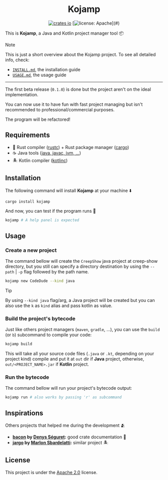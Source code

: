 <div align=center>

Kojamp
======

[![crates io](https://img.shields.io/crates/v/kojamp.svg)](https://crates.io/crates/kojamp)
[![license: Apache](https://img.shields.io/badge/License-Apache_2.0-blue?)](#)

</div>

This is **Kojamp**, a Java and Kotlin project manager tool 📦

> [!NOTE]
>
> This is just a short overview about the Kojamp project. To see all
> detailed info, check:
>   - [`INSTALL.md`](https://github.com/nasccped/kojamp/blob/main/INSTALL.md), the installation guide 
>   - [`USAGE.md`](https://github.com/nasccped/kojamp/blob/main/USAGE.md), the usage guide
>
> ---
>
> The first beta release (`0.1.0`) is done but the project aren't on
> the ideal implementation.
>
> You can now use it to have fun with fast project managing but
> isn't recommended to professional/commercial purposes.
>
> The program will be refactored!

## Requirements

- 🦀 Rust compiler ([rustc](https://www.rust-lang.org/)) + Rust package
  manager ([cargo](https://www.rust-lang.org/))
- ☕ Java tools ([java, javac, jvm, ...](https://www.oracle.com/java/technologies/downloads/))
- 🏝️ Kotlin compiler ([kotlinc](https://kotlinlang.org/docs/command-line.html#install-the-compiler))

## Installation

The following command will install **Kojamp** at your machine ⬇️

```sh
cargo install kojamp
```

And now, you can test if the program runs 🔬

```sh
kojamp # A help panel is expected
```

## Usage

### Create a new project

The command bellow will create the `CreepShow` java project at
creep-show directory, but you still can specify a directory
destination by using the `--path` | `-p` flag followed by the path
name.

```sh
kojamp new CodeDude --kind java
```

> [!TIP]
>
> By using `--kind java` flag/arg, a Java project will be created but
> you can also use the `k` as `kind` alias and pass kotlin as value.

### Build the project's bytecode

Just like others project managers (`maven`, `gradle`, ...), you can
use the `build` (or `b`) subcommand to compile your code:

```sh
kojamp build
```

This will take all your source code files (`.java` or `.kt`,
depending on your project kind) compile and put it at `out` dir if
**Java** project, otherwise, `out/<PROJECT_NAME>.jar` if **Kotlin**
project.

### Run the bytecode

The command bellow will run your project's bytecode output:

```sh
kojamp run # also works by passing 'r' as subcommand
```

## Inspirations

Others projects that helped me during the development 🫂

- **[bacon](https://github.com/Canop/bacon) by [Denys Séguret](https://github.com/Canop):**
  good crate documentation 🐷
- **[jargo](https://github.com/Marlon-Sbardelatti/jargo) by [Marlon Sbardelatti](https://github.com/Marlon-Sbardelatti):**
  similar project 🏝️

## License

This project is under the
[Apache 2.0](https://www.apache.org/licenses/LICENSE-2.0) license.
